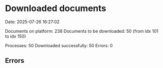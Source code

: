 # Downloaded documents

Date: 2025-07-26 16:27:02

Documents on platform: 238
Documents to be downloaded: 50 (from idx 101 to idx 150)

Processes: 50
Downloaded successfully: 50
Errors: 0

## Errors

